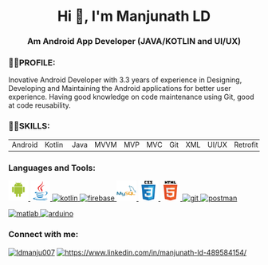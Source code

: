 <h1 align="center">Hi 👋, I'm Manjunath LD</h1>
<h3 align="center">Am Android App Developer (JAVA/KOTLIN and UI/UX)</h3>

<h3 align="left">👨‍💻PROFILE:</h3>
Inovative Android Developer with 3.3 years of experience in Designing, Developing and Maintaining the Android applications for better user experience.
Having good knowledge on code maintenance using Git, good at code reusability.<BR>

<h3 align="left">👨‍💻SKILLS:</h3>
<table>
  <tbody>
  <tr>
    <td>Android</td>
    <td>Kotlin&nbsp;</td>
    <td>Java</td>
    <td>MVVM</td>
    <td>MVP</td>
    <td>MVC</td>
    <td>Git</td>
    <td>XML</td>
    <td>UI/UX</td>
    <td>Retrofit</td>
    <td>JSON</td>
    <td>GSON</td>
    <td>NavComponet</td>
    <td>View&nbsp;Model</td>
    <td>Live&nbsp;Data</td>
    <td>Room&nbsp;DB</td>
    <td>FCM</td>
    <td>ExoPlayer</td>
   </tr>
  </tbody>
</table>

<h3 align="left">Languages and Tools:</h3>
<p align="left"> 
  <a href="https://developer.android.com" target="_blank" rel="noreferrer"> <img src="https://raw.githubusercontent.com/devicons/devicon/master/icons/android/android-original-wordmark.svg" alt="android" width="40" height="40"/> </a> 
  <a href="https://www.java.com" target="_blank" rel="noreferrer"> <img src="https://raw.githubusercontent.com/devicons/devicon/master/icons/java/java-original.svg" alt="java" width="40" height="40"/> </a> 
  <a href="https://kotlinlang.org" target="_blank" rel="noreferrer"> <img src="https://www.vectorlogo.zone/logos/kotlinlang/kotlinlang-icon.svg" alt="kotlin" width="40" height="40"/> </a> 
  <a href="https://firebase.google.com/" target="_blank" rel="noreferrer"> <img src="https://www.vectorlogo.zone/logos/firebase/firebase-icon.svg" alt="firebase" width="40" height="40"/> </a> 
  <a href="https://www.mysql.com/" target="_blank" rel="noreferrer"> <img src="https://raw.githubusercontent.com/devicons/devicon/master/icons/mysql/mysql-original-wordmark.svg" alt="mysql" width="40" height="40"/> </a> 
  <a href="https://www.w3schools.com/css/" target="_blank" rel="noreferrer"> <img src="https://raw.githubusercontent.com/devicons/devicon/master/icons/css3/css3-original-wordmark.svg" alt="css3" width="40" height="40"/> </a> 
  <a href="https://www.w3.org/html/" target="_blank" rel="noreferrer"> <img src="https://raw.githubusercontent.com/devicons/devicon/master/icons/html5/html5-original-wordmark.svg" alt="html5" width="40" height="40"/> </a> 
  <a href="https://git-scm.com/" target="_blank" rel="noreferrer"> <img src="https://www.vectorlogo.zone/logos/git-scm/git-scm-icon.svg" alt="git" width="40" height="40"/> </a> 
  <a href="https://postman.com" target="_blank" rel="noreferrer"> <img src="https://www.vectorlogo.zone/logos/getpostman/getpostman-icon.svg" alt="postman" width="40" height="40"/> </a> </p>
  <a href="https://www.mathworks.com/" target="_blank" rel="noreferrer"> <img src="https://upload.wikimedia.org/wikipedia/commons/2/21/Matlab_Logo.png" alt="matlab" width="40" height="40"/> </a> 
  <a href="https://www.arduino.cc/" target="_blank" rel="noreferrer"> <img src="https://cdn.worldvectorlogo.com/logos/arduino-1.svg" alt="arduino" width="40" height="40"/> </a> 

<h3 align="left">Connect with me:</h3>
<p align="left">
<a href="https://twitter.com/ldmanju007" target="blank"><img align="center" src="https://raw.githubusercontent.com/rahuldkjain/github-profile-readme-generator/master/src/images/icons/Social/twitter.svg" alt="ldmanju007" height="30" width="40" /></a>
<a href="https://linkedin.com/in/https://www.linkedin.com/in/manjunath-ld-489584154/" target="blank"><img align="center" src="https://raw.githubusercontent.com/rahuldkjain/github-profile-readme-generator/master/src/images/icons/Social/linked-in-alt.svg" alt="https://www.linkedin.com/in/manjunath-ld-489584154/" height="30" width="40" /></a>
</p>
